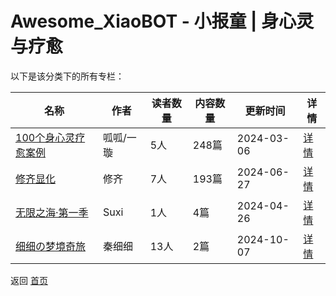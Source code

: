 # Awesome_XiaoBOT - 小报童 | 身心灵与疗愈

以下是该分类下的所有专栏：

| 名称 | 作者 | 读者数量 | 内容数量 | 更新时间 | 详情 |
|------|------|----------|----------|----------|------|
| [100个身心灵疗愈案例](https://xiaobot.net/p/liaoyuanli?refer=9c3f1c95-a052-465a-9902-f6d75080262a) | 呱呱/一璇 | 5人 | 248篇 |  2024-03-06 | [详情](data/liaoyuanli.md) |
| [修齐显化](https://xiaobot.net/p/xiuqi?refer=9c3f1c95-a052-465a-9902-f6d75080262a) | 修齐 | 7人 | 193篇 |  2024-06-27 | [详情](data/xiuqi.md) |
| [无限之海·第一季](https://xiaobot.net/p/icebluesea?refer=9c3f1c95-a052-465a-9902-f6d75080262a) | Suxi | 1人 | 4篇 |  2024-04-26 | [详情](data/icebluesea.md) |
| [细细の梦境奇旅](https://xiaobot.net/p/unique?refer=9c3f1c95-a052-465a-9902-f6d75080262a) | 秦细细 | 13人 | 2篇 |  2024-10-07 | [详情](data/unique.md) |


返回 [首页](../README.md)
